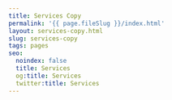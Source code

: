 ```yaml
---
title: Services Copy
permalink: '{{ page.fileSlug }}/index.html'
layout: services-copy.html
slug: services-copy
tags: pages
seo:
  noindex: false
  title: Services
  og:title: Services
  twitter:title: Services
---
```



